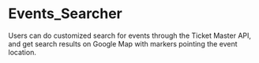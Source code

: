# Events_Searcher
Users can do customized search for events through the Ticket Master API, and get search results on Google Map with markers pointing the event location.
